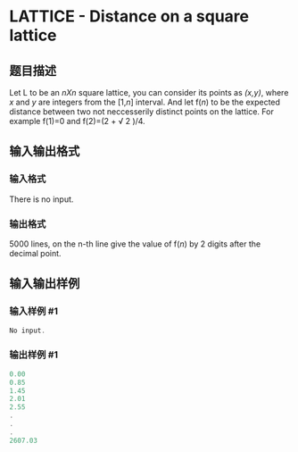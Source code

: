 # LATTICE - Distance on a square lattice

## 题目描述

Let L to be an _nXn_ square lattice, you can consider its points as _(x,y)_, where _x_ and _y_ are integers from the \[1,_n_\] interval. And let f(_n_) to be the expected distance between two not neccesserily distinct points on the lattice. For example f(1)=0 and f(2)=(2 + √ 2 )/4.

## 输入输出格式

### 输入格式

There is no input.

### 输出格式

5000 lines, on the n-th line give the value of f(_n_) by 2 digits after the decimal point.

## 输入输出样例

### 输入样例 #1

```cpp
No input.
```


### 输出样例 #1

```cpp
0.00
0.85
1.45
2.01
2.55
.
.
.
2607.03
```


